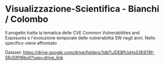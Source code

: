 # Visualizzazione-Scientifica - Bianchi / Colombo
Il progetto tratta la tematica delle CVE Common Vulnerabilities and Exposures  e l'evoluzione temporale delle vulnerabilità SW negli anni. Nello specifico viene affrontato






Dataset: https://drive.google.com/drive/folders/1dbTjJDEBfUsHx53E678f-5RJSfPl6bo0?usp=drive_link
